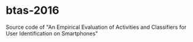 # btas-2016
Source code of "An Empirical Evaluation of Activities and Classifiers for User Identification on Smartphones"
